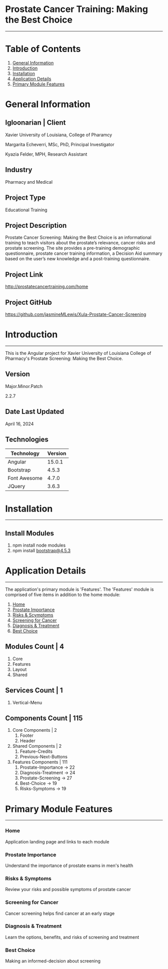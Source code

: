 # Prostate Cancer Training: Making the Best Choice
----

# Table of Contents

1. [General Information](#general-information)
2. [Introduction](#introduction)
3. [Installation](#installation)
4. [Application Details](#application-details)
5. [Primary Module Features](#primary-module-features)

# General Information

## Igloonarian | Client
<p>Xavier University of Louisiana, College of Pharamcy</p>
<p>Margarita Echeverri, MSc, PhD, Principal Investigator</p>
<p>Kyazia Felder, MPH, Research Assistant</p>

## Industry
Pharmacy and Medical

## Project Type
Educational Training

## Project Description
Prostate Cancer Screening: Making the Best Choice is an informational training to teach visitors about the prostate’s relevance, cancer risks and prostate screening. The site provides a pre-training demographic questionnaire, prostate cancer training information, a Decision Aid summary based on the user’s new knowledge and a post-training questionnaire.

## Project Link
http://prostatecancertraining.com/home

## Project GitHub
https://github.com/jasmineMLewis/Xula-Prostate-Cancer-Screening


# Introduction
----
This is the Angular project for Xavier University of Louisiana College of Pharmacy's Prostate Screening: Making the Best Choice.

## Version
<p>Major.Minor.Patch</p>
<p>2.2.7</p>

## Date Last Updated
April 16, 2024

## Technologies
| Technology | Version  |
|--|--|
| Angular | 15.0.1 |
| Bootstrap | 4.5.3 |
| Font Awesome | 4.7.0 |
| JQuery | 3.6.3 |

# Installation
----

## Install Modules
1) npm install node modules  <br/>
2) npm install bootstrap@4.5.3 <br/>

# Application Details
----
The application's primary module is 'Features'. The 'Features' module is comprised of five items
in addition to the home module:
1. [Home](#home)
2. [Prostate Importance](#prostate-mportance)
3. [Risks & Scymptoms](#risks-&-Symptoms)
4. [Screening for Cancer](#screening-for-cancer)
5. [Diagnosis & Treatment](#diagnosis-&-treatment)
6. [Best Choice](#best-choice)

## Modules Count | 4
1. Core
2. Features
3. Layout
4. Shared

## Services Count | 1
1. Vertical-Menu

## Components Count | 115
1. Core Components | 2
    1. Footer
    2. Header
2. Shared Components | 2
    1. Feature-Credits
    2. Previous-Next-Buttons
3. Features Components |  111
    1. Prostate-Importance -> 22
    2. Diagnosis-Treatment -> 24
    3. Prostate-Screening -> 27
    4. Best-Choice -> 19
    5. Risks-Symptoms -> 19

# Primary Module Features
----

### Home
Application landing page and links to each module

### Prostate Importance
Understand the importance of prostate exams in men's health

### Risks & Symptoms
Review your risks and possible symptoms of prostate cancer

### Screening for Cancer
Cancer screening helps find cancer at an early stage

### Diagnosis & Treatment
Learn the options, benefits, and risks of screening and treatment

### Best Choice
Making an informed-decision about screening